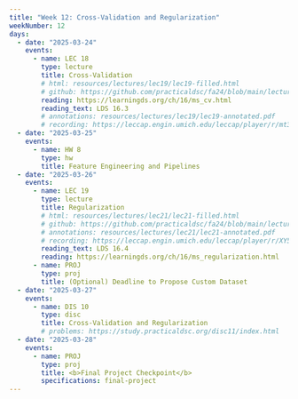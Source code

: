 ```yaml
---
title: "Week 12: Cross-Validation and Regularization"
weekNumber: 12
days:
  - date: "2025-03-24"
    events:
      - name: LEC 18
        type: lecture
        title: Cross-Validation
        # html: resources/lectures/lec19/lec19-filled.html
        # github: https://github.com/practicaldsc/fa24/blob/main/lectures/lec19/
        reading: https://learningds.org/ch/16/ms_cv.html
        reading_text: LDS 16.3
        # annotations: resources/lectures/lec19/lec19-annotated.pdf
        # recording: https://leccap.engin.umich.edu/leccap/player/r/mt3h23
  - date: "2025-03-25"
    events:
      - name: HW 8
        type: hw
        title: Feature Engineering and Pipelines
  - date: "2025-03-26"
    events:
      - name: LEC 19
        type: lecture
        title: Regularization
        # html: resources/lectures/lec21/lec21-filled.html
        # github: https://github.com/practicaldsc/fa24/blob/main/lectures/lec21/
        # annotations: resources/lectures/lec21/lec21-annotated.pdf
        # recording: https://leccap.engin.umich.edu/leccap/player/r/XY5tdq
        reading_text: LDS 16.4
        reading: https://learningds.org/ch/16/ms_regularization.html
      - name: PROJ
        type: proj
        title: (Optional) Deadline to Propose Custom Dataset
  - date: "2025-03-27"
    events:
      - name: DIS 10
        type: disc
        title: Cross-Validation and Regularization
        # problems: https://study.practicaldsc.org/disc11/index.html
  - date: "2025-03-28"
    events:
      - name: PROJ
        type: proj
        title: <b>Final Project Checkpoint</b>
        specifications: final-project
---
```

